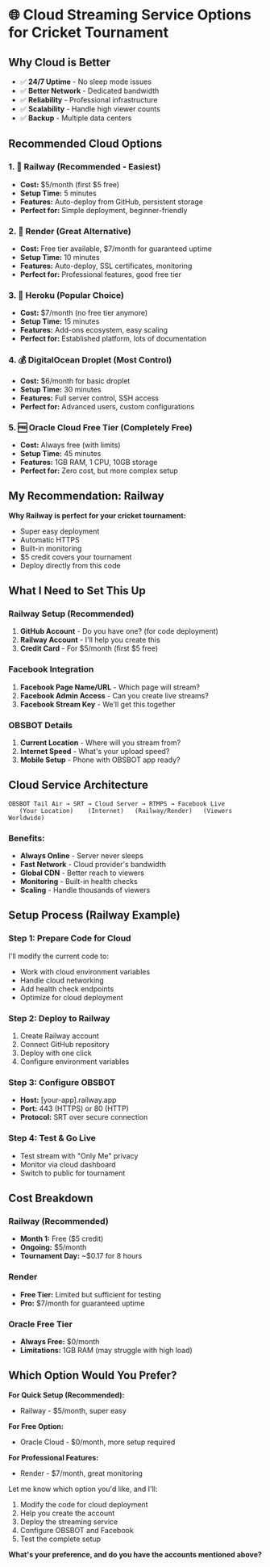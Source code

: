 # 🌐 Cloud Streaming Service Options for Cricket Tournament

## Why Cloud is Better
- ✅ **24/7 Uptime** - No sleep mode issues
- ✅ **Better Network** - Dedicated bandwidth
- ✅ **Reliability** - Professional infrastructure
- ✅ **Scalability** - Handle high viewer counts
- ✅ **Backup** - Multiple data centers

## Recommended Cloud Options

### 1. 🥇 **Railway** (Recommended - Easiest)
- **Cost:** $5/month (first $5 free)
- **Setup Time:** 5 minutes
- **Features:** Auto-deploy from GitHub, persistent storage
- **Perfect for:** Simple deployment, beginner-friendly

### 2. 🥈 **Render** (Great Alternative)
- **Cost:** Free tier available, $7/month for guaranteed uptime
- **Setup Time:** 10 minutes
- **Features:** Auto-deploy, SSL certificates, monitoring
- **Perfect for:** Professional features, good free tier

### 3. 🥉 **Heroku** (Popular Choice)
- **Cost:** $7/month (no free tier anymore)
- **Setup Time:** 15 minutes
- **Features:** Add-ons ecosystem, easy scaling
- **Perfect for:** Established platform, lots of documentation

### 4. 💰 **DigitalOcean Droplet** (Most Control)
- **Cost:** $6/month for basic droplet
- **Setup Time:** 30 minutes
- **Features:** Full server control, SSH access
- **Perfect for:** Advanced users, custom configurations

### 5. 🆓 **Oracle Cloud Free Tier** (Completely Free)
- **Cost:** Always free (with limits)
- **Setup Time:** 45 minutes
- **Features:** 1GB RAM, 1 CPU, 10GB storage
- **Perfect for:** Zero cost, but more complex setup

## My Recommendation: Railway

**Why Railway is perfect for your cricket tournament:**
- Super easy deployment
- Automatic HTTPS
- Built-in monitoring
- $5 credit covers your tournament
- Deploy directly from this code

## What I Need to Set This Up

### Railway Setup (Recommended)
1. **GitHub Account** - Do you have one? (for code deployment)
2. **Railway Account** - I'll help you create this
3. **Credit Card** - For $5/month (first $5 free)

### Facebook Integration
1. **Facebook Page Name/URL** - Which page will stream?
2. **Facebook Admin Access** - Can you create live streams?
3. **Facebook Stream Key** - We'll get this together

### OBSBOT Details
1. **Current Location** - Where will you stream from?
2. **Internet Speed** - What's your upload speed?
3. **Mobile Setup** - Phone with OBSBOT app ready?

## Cloud Service Architecture

```
OBSBOT Tail Air → SRT → Cloud Server → RTMPS → Facebook Live
   (Your Location)    (Internet)   (Railway/Render)   (Viewers Worldwide)
```

### Benefits:
- **Always Online** - Server never sleeps
- **Fast Network** - Cloud provider's bandwidth
- **Global CDN** - Better reach to viewers
- **Monitoring** - Built-in health checks
- **Scaling** - Handle thousands of viewers

## Setup Process (Railway Example)

### Step 1: Prepare Code for Cloud
I'll modify the current code to:
- Work with cloud environment variables
- Handle cloud networking
- Add health check endpoints
- Optimize for cloud deployment

### Step 2: Deploy to Railway
1. Create Railway account
2. Connect GitHub repository
3. Deploy with one click
4. Configure environment variables

### Step 3: Configure OBSBOT
- **Host:** [your-app].railway.app
- **Port:** 443 (HTTPS) or 80 (HTTP)
- **Protocol:** SRT over secure connection

### Step 4: Test & Go Live
- Test stream with "Only Me" privacy
- Monitor via cloud dashboard
- Switch to public for tournament

## Cost Breakdown

### Railway (Recommended)
- **Month 1:** Free ($5 credit)
- **Ongoing:** $5/month
- **Tournament Day:** ~$0.17 for 8 hours

### Render
- **Free Tier:** Limited but sufficient for testing
- **Pro:** $7/month for guaranteed uptime

### Oracle Free Tier
- **Always Free:** $0/month
- **Limitations:** 1GB RAM (may struggle with high load)

## Which Option Would You Prefer?

**For Quick Setup (Recommended):**
- Railway - $5/month, super easy

**For Free Option:**
- Oracle Cloud - $0/month, more setup required

**For Professional Features:**
- Render - $7/month, great monitoring

Let me know which option you'd like, and I'll:
1. Modify the code for cloud deployment
2. Help you create the account
3. Deploy the streaming service
4. Configure OBSBOT and Facebook
5. Test the complete setup

**What's your preference, and do you have the accounts mentioned above?**